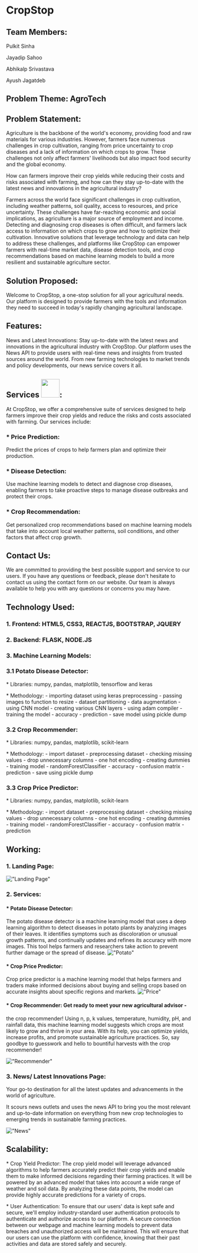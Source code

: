 # CropStop

## Team Members:
Pulkit Sinha 

Jayadip Sahoo 

Abhikalp Srivastava 

Ayush Jagatdeb

## Problem Theme: AgroTech

## Problem Statement:
Agriculture is the backbone of the world's economy,
providing food and raw materials for various industries. However,
farmers face numerous challenges in crop cultivation, ranging from price
uncertainty to crop diseases and a lack of information on which crops to
grow. These challenges not only affect farmers' livelihoods but also
impact food security and the global economy.

How can farmers improve their crop yields while reducing their costs and
risks associated with farming, and how can they stay up-to-date with the
latest news and innovations in the agricultural industry?

Farmers across the world face significant challenges in crop
cultivation, including weather patterns, soil quality, access to
resources, and price uncertainty. These challenges have far-reaching
economic and social implications, as agriculture is a major source of
employment and income. Detecting and diagnosing crop diseases is often
difficult, and farmers lack access to information on which crops to grow
and how to optimize their cultivation. Innovative solutions that
leverage technology and data can help to address these challenges, and
platforms like CropStop can empower farmers with real-time market data,
disease detection tools, and crop recommendations based on machine
learning models to build a more resilient and sustainable agriculture
sector.

## Solution Proposed:
Welcome to CropStop, a one-stop solution for all your
agricultural needs. Our platform is designed to provide farmers with the
tools and information they need to succeed in today\'s rapidly changing
agricultural landscape.

## Features:
News and Latest Innovations: Stay up-to-date with the latest
news and innovations in the agricultural industry with CropStop. Our
platform uses the News API to provide users with real-time news and
insights from trusted sources around the world. From new farming
technologies to market trends and policy developments, our news service
covers it all.

## Services <img src='https://raw.githubusercontent.com/rahulbanerjee26/githubProfileReadmeGenerator/main/gifs/handShake.gif' width="50px" height=50px>:
At CropStop, we offer a comprehensive suite of services
designed to help farmers improve their crop yields and reduce the risks
and costs associated with farming. Our services include:

### \* Price Prediction: 
Predict the prices of crops to help farmers plan and
optimize their production.

### \* Disease Detection: 
Use machine learning models to detect and diagnose crop diseases, enabling farmers to take
proactive steps to manage disease outbreaks and protect their crops.

### \* Crop Recommendation: 
Get personalized crop recommendations based on
machine learning models that take into account local weather patterns,
soil conditions, and other factors that affect crop growth.

## Contact Us:
We are committed to providing the best possible support and
service to our users. If you have any questions or feedback, please
don\'t hesitate to contact us using the contact form on our website. Our
team is always available to help you with any questions or concerns you
may have.

## Technology Used:
### 1\. Frontend: HTML5, CSS3, REACTJS, BOOTSTRAP, JQUERY

### 2\. Backend: FLASK, NODE.JS

### 3\. Machine Learning Models:
### 3.1 Potato Disease Detector:
\* Libraries:
numpy, pandas, matplotlib, tensorflow and keras

\* Methodology: - importing dataset using keras preprocessing  - passing images to
function to resize - dataset partitioning - data augmentation - using
CNN model - creating various CNN layers - using adam compiler - training
the model - accuracy - prediction - save model using pickle dump
### 3.2 Crop Recommender:
\* Libraries: numpy, pandas, matplotlib, scikit-learn

\* Methodology: - import dataset - preprocessing dataset - checking missing
values  - drop unnecessary columns - one hot encoding - creating
dummies - training model - randomForestClassifier - accuracy - confusion
matrix - prediction - save using pickle dump

### 3.3 Crop Price Predictor:
\* Libraries: numpy, pandas, matplotlib, scikit-learn

\* Methodology: - import dataset - preprocessing dataset -
checking missing values  - drop unnecessary columns - one hot encoding -
creating dummies - training model - randomForestClassifier - accuracy -
confusion matrix - prediction

## Working:

### 1\. Landing Page:

!["Landing Page"](Landing_Page.png)

### 2\. Services:

#### \* Potato Disease Detector: 
The potato disease detector is
a machine learning model that uses a deep learning algorithm to detect
diseases in potato plants by analyzing images of their leaves. It
identifies symptoms such as discoloration or unusual growth patterns,
and continually updates and refines its accuracy with more images. This
tool helps farmers and researchers take action to prevent further damage
or the spread of disease.
!["Potato"](Potato_Disease_Detection.png)


#### \* Crop Price Predictor: 
Crop price predictor is a machine learning
model that helps farmers and traders make informed decisions about
buying and selling crops based on accurate insights about specific
regions and markets.
!["Price"](Crop_Price_Predictor.png)


#### \* Crop Recommender: Get ready to meet your new agricultural advisor -
the crop recommender! Using n, p, k values, temperature, humidity, pH,
and rainfall data, this machine learning model suggests which crops are
most likely to grow and thrive in your area. With its help, you can
optimize yields, increase profits, and promote sustainable agriculture
practices. So, say goodbye to guesswork and hello to bountiful harvests
with the crop recommender!

!["Recommender"](Crop_Recommender.png)

### 3\. News/ Latest Innovations Page: 
Your go-to destination for all the
latest updates and advancements in the world of agriculture.

It scours news outlets and uses the news API to bring you the most
relevant and up-to-date information on everything from new crop
technologies to emerging trends in sustainable farming practices.

!["News"](News_Page.png)

## Scalability:
\* Crop Yield Predictor: The crop yield model will leverage
advanced algorithms to help farmers accurately predict their crop yields
and enable them to make informed decisions regarding their farming
practices. It will be powered by an advanced model that takes into
account a wide range of weather and soil data. By analyzing these data
points, the model can provide highly accurate predictions for a variety
of crops.

\* User Authentication: To ensure that our users\' data is kept safe and
secure, we'll employ industry-standard user authentication protocols to
authenticate and authorize access to our platform. A secure connection
between our webpage and machine learning models to prevent data breaches
and unauthorized access will be maintained. This will ensure that our
users can use the platform with confidence, knowing that their past
activities and data are stored safely and securely.
